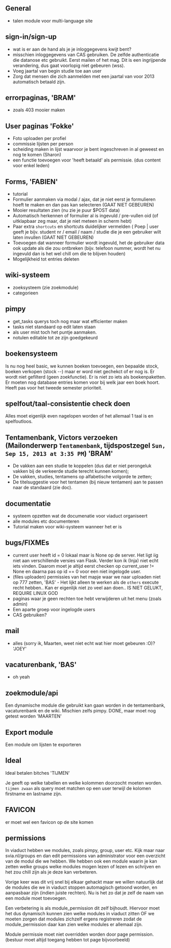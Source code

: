 ## General
* talen module voor multi-language site

## sign-in/sign-up
* wat is er aan de hand als je je inloggegevens kwijt bent?
* misschien inloggegevens van CAS gebruiken. De zelfde authenticatie die datanose etc gebruikt. Eerst mailen of het mag. Dit is een ingrijpende verandering, dus gaat voorlopig niet gebeuren (wss).
* Voeg jaartal van begin studie toe aan user
* Zorg dat mensen die zich aanmelden met een jaartal van voor 2013 automatisch betaald zijn.

## errorpaginas, 'BRAM'
* zoals 403 mooier maken

## User paginas 'Fokke'
* Foto uploaden per profiel
* commissie lijsten per person
* scheiding maken in lijst waarvoor je bent ingeschreven in al geweest en nog te komen (Sharon)
* een functie toevoegen voor 'heeft betaald' als permissie. (dus content voor enkel leden)

## Forms, 'FABIEN'
* tutorial
* Formulier aanmaken via modal / ajax, dat je niet eerst je formulieren hoeft te maken en dan pas kan selecteren (GAAT NIET GEBEUREN)
* Mooier resultaten zien (nu zie je puur $POST data)
* Automatisch herkennen of formulier al is ingevuld / pre-vullen oid (of uitklapbaar zeg maar, dat je niet meteen in scherm hebt)
* Paar extra `shortcuts` en shortcuts duidelijker vermelden ( Poep | user geeft je bijv. student nr / email / naam / studie die je een gebruiker wilt laten invullen (GAAT NIET GEBEUREN)
* Toevoegen dat wanneer formulier wordt ingevuld, het de gebruiker data ook update als die zou ontbreken (bijv. telefoon nummer, wordt het nu ingevuld dan is het wel chill om die te blijven houden)
* Mogelijkheid tot entries deleten

## wiki-systeem
* zoeksysteem (zie zoekmodule)
* categorieen

## pimpy
* get_tasks querys toch nog maar wat efficienter maken
* tasks niet standaard op edit laten staan
* als user mist toch het puntje aanmaken.
* notulen editable tot ze zijn goedgekeurd

## boekensysteem
Is nu nog heel basic, we kunnen boeken toevoegen, een bepaalde stock, boeken verkopen (stock --) maar er word niet gechekct of er nog is. Er wordt niet gefilterd (geen zoekfunctie). Er is niet zo iets als boekenpaketten. Er moeten nog database entries komen voor bij welk jaar een boek hoort.
Heeft pas voor het tweede semester prioriteit.

## spelfout/taal-consistentie check doen
Alles moet eigenlijk even nagelopen worden of het allemaal 1 taal is en spelfoutloos.

## Tentamenbank, Victors verzoeken (Mailonderwerp `Tentamenbank`, tijdspostzegel `Sun, Sep 15, 2013 at 3:35 PM`) 'BRAM'
* De vakken aan een studie te koppelen (dus dat er niet perongeluk vakken bij de verkeerde studie terecht kunnen komen);
* De vakken, studies, tentamens op alfabetische volgorde te zetten;
* De titelsuggestie voor het tentamen (bij nieuw tentamen) aan te passen naar de standaard (zie doc).

## documentatie
* systeem opzetten wat de documenatie voor viaduct organiseert
* alle modules etc documenteren
* Tutorial maken voor wiki-systeem wanneer het er is

## bugs/FIXMEs
* current user heeft id = 0 lokaal maar is None op de server. Het ligt iig niet aan verschillende versies van Flask. Verder kon ik (Inja) niet echt iets vinden. Daarom moet je altijd eerst checken op current_user != None en daarna pas op id == 0 voor een niet ingelogde user.
* (files uploaden) permissies van het mapje waar we naar uploaden niet op 777
zetten, 'BAS' - Het lijkt alleen te werken als de `others` execute recht
hebben.. Kan er eigenlijk niet zo veel aan doen.. IS NIET GELUKT, REQUIRE LINUX GOD
* paginas waar je geen rechten toe hebt verwijderen uit het menu (zoals admin)
* Een aparte groep voor ingelogde users
* CAS gebruiken?

## mail
* alles (sorry ik, Maarten, weet niet echt wat hier moet gebeuren :O)? 'JOEY'

## vacaturenbank, 'BAS'
* oh yeah

## zoekmodule/api
Een dynamische module die gebruikt kan gaan worden in de tentamenbank,
vacaturenbank en de wiki. Mischien zelfs pimpy. DONE, maar moet nog getest
worden 'MAARTEN'

## Export module
Een module om lijsten te exporteren

## Ideal
Ideal betalen bitches 'TIJMEN'

Je geeft op welke tabellen en welke kolommen doorzocht moeten worden. `tijmen zwaan` als query moet matchen op
een user terwijl de kolomen firstname en lastname zijn.

## FAVICON
er moet wel een favicon op de site komen

## permissions
In viaduct hebben we modules, zoals pimpy, group, user etc. Kijk maar naar svia.nl/groups en dan edit permissions van administrator voor een overzicht van de modul die we hebben. We hebben ook een module waarin je kan zetten welke groups welke modules mogen lezen of lezen en schrijven en het zou chill zijn als je deze kan verbeteren.

Vorige keer was dit vrij snel bij elkaar gehackt maar we willen natuurlijk dat de modules die we in viaduct stoppen automagisch getoond worden, en aanpasbaar zijn (indien juiste rechten). Nu is het zo dat je zelf de naam van een module moet toevoegen.

Een verbetering is als module_permission dit zelf bijhoudt. Hiervoor moet het dus dynamisch kunnen zien welke modules in viaduct zitten OF we moeten zorgen dat modules zichzelf ergens registreren zodat de module_permission daar kan zien welke modules er allemaal zijn.

Module permissie moet niet overridden worden door page permission. (bestuur moet altijd toegang hebben tot page bijvoorbeeld)

